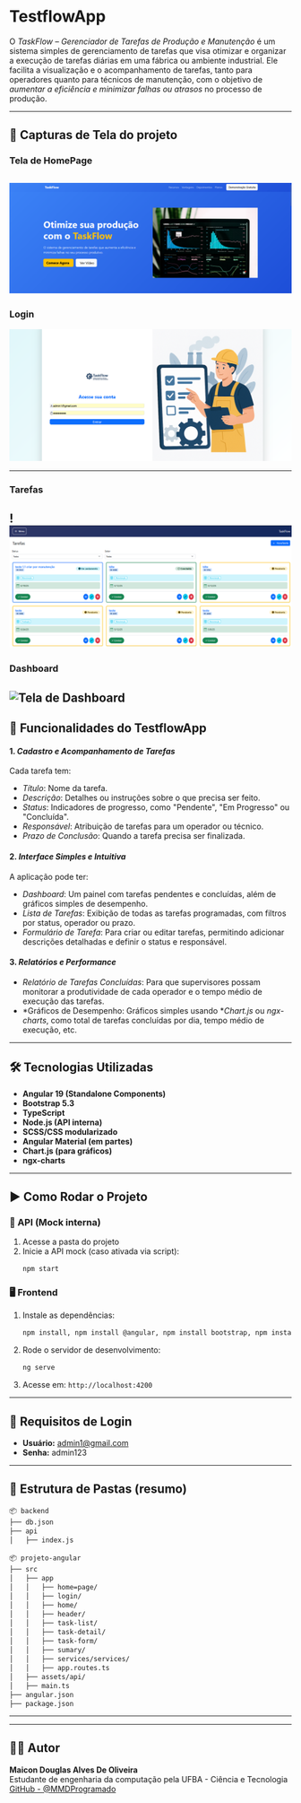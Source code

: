 
 # TestflowApp

O *TaskFlow – Gerenciador de Tarefas de Produção e Manutenção* é um sistema simples de gerenciamento de tarefas que visa otimizar e organizar a execução de tarefas diárias em uma fábrica ou ambiente industrial. Ele facilita a visualização e o acompanhamento de tarefas, tanto para operadores quanto para técnicos de manutenção, com o objetivo de *aumentar a eficiência e minimizar falhas ou atrasos* no processo de produção.

---

## 📸 Capturas de Tela do projeto

### Tela de HomePage

![Tela de HomePage](./sreenshort/print-homePage.png)
---
### Login
![Tela Login](./sreenshort/print-loginPage.png)

---
### Tarefas
!![Tela de Tarefas](./sreenshort/print%20taskPage.png)
---

### Dashboard
![Tela de Dashboard](./sreenshort/print-dashboardPage.png)
---



## 🚀 Funcionalidades do TestflowApp

#### 1. *Cadastro e Acompanhamento de Tarefas*

Cada tarefa tem:

* *Título*: Nome da tarefa.
* *Descrição*: Detalhes ou instruções sobre o que precisa ser feito.
* *Status*: Indicadores de progresso, como "Pendente", "Em Progresso" ou "Concluída".
* *Responsável*: Atribuição de tarefas para um operador ou técnico.
* *Prazo de Conclusão*: Quando a tarefa precisa ser finalizada.

#### 2. *Interface Simples e Intuitiva*

A aplicação pode ter:

* *Dashboard*: Um painel com tarefas pendentes e concluídas, além de gráficos simples de desempenho.
* *Lista de Tarefas*: Exibição de todas as tarefas programadas, com filtros por status, operador ou prazo.
* *Formulário de Tarefa*: Para criar ou editar tarefas, permitindo adicionar descrições detalhadas e definir o status e responsável.


#### 3. *Relatórios e Performance*

* *Relatório de Tarefas Concluídas*: Para que supervisores possam monitorar a produtividade de cada operador e o tempo médio de execução das tarefas.
* *Gráficos de Desempenho: Gráficos simples usando **Chart.js* ou *ngx-charts*, como total de tarefas concluídas por dia, tempo médio de execução, etc.

---

## 🛠️ Tecnologias Utilizadas

- **Angular 19 (Standalone Components)**
- **Bootstrap 5.3**
- **TypeScript**
- **Node.js (API interna)**
- **SCSS/CSS modularizado**
- **Angular Material (em partes)**
- **Chart.js (para gráficos)**
- **ngx-charts**

---

## ▶️ Como Rodar o Projeto

### 🔧 API (Mock interna)
1. Acesse a pasta do projeto
2. Inicie a API mock (caso ativada via script):
   ```bash
   npm start
   ```

### 🖥️ Frontend
1. Instale as dependências:
   ```bash
   npm install, npm install @angular, npm install bootstrap, npm install chart.js, npm install ngx-charts, 
   ```
2. Rode o servidor de desenvolvimento:
   ```bash
   ng serve
   ```
3. Acesse em: `http://localhost:4200`

---

## 🧠 Requisitos de Login

- **Usuário:** admin1@gmail.com 
- **Senha:** admin123

---

## 📁 Estrutura de Pastas (resumo)

```
📦 backend
├── db.json
├── api
│   ├── index.js

📦 projeto-angular
├── src
│   ├── app
│   │   ├── home=page/
│   │   ├── login/
│   │   ├── home/
│   │   ├── header/
│   │   ├── task-list/
│   │   ├── task-detail/
│   │   ├── task-form/
│   │   ├── sumary/
│   │   ├── services/services/
│   │   ├── app.routes.ts
│   ├── assets/api/
│   ├── main.ts
├── angular.json
├── package.json
```

---



---

## 👨‍💻 Autor

**Maicon Douglas Alves De Oliveira**  
Estudante de engenharia da computação pela UFBA - Ciência e Tecnologia  
[GitHub - @MMDProgramado](https://github.com/MDProgramado/)











